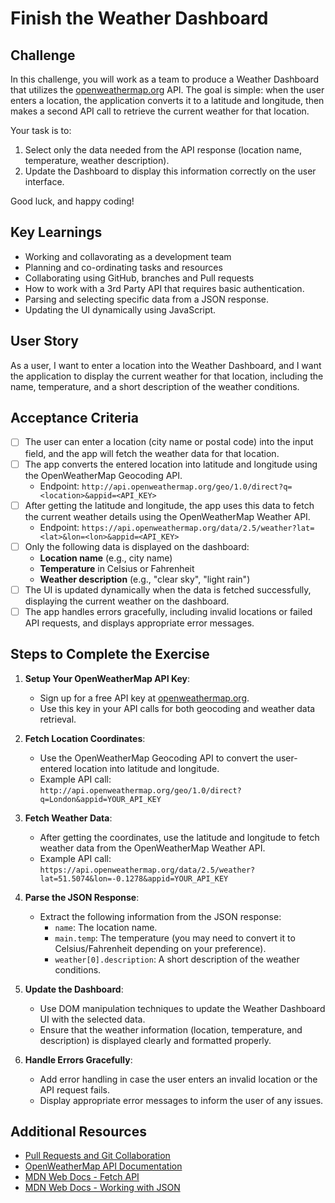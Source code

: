 # Finish the Weather Dashboard

## Challenge

In this challenge, you will work as a team to produce a Weather Dashboard that utilizes the [openweathermap.org](https://openweathermap.org/) API. The goal is simple: when the user enters a location, the application converts it to a latitude and longitude, then makes a second API call to retrieve the current weather for that location.

Your task is to:

1. Select only the data needed from the API response (location name, temperature, weather description).
2. Update the Dashboard to display this information correctly on the user interface.

Good luck, and happy coding!

## Key Learnings

- Working and collavorating as a development team
- Planning and co-ordinating tasks and resources
- Collaborating using GitHub, branches and Pull requests
- How to work with a 3rd Party API that requires basic authentication.
- Parsing and selecting specific data from a JSON response.
- Updating the UI dynamically using JavaScript.

## User Story

As a user, I want to enter a location into the Weather Dashboard, and I want the application to display the current weather for that location, including the name, temperature, and a short description of the weather conditions.

## Acceptance Criteria

- [ ] The user can enter a location (city name or postal code) into the input field, and the app will fetch the weather data for that location.
- [ ] The app converts the entered location into latitude and longitude using the OpenWeatherMap Geocoding API.
  - Endpoint: `http://api.openweathermap.org/geo/1.0/direct?q=<location>&appid=<API_KEY>`
- [ ] After getting the latitude and longitude, the app uses this data to fetch the current weather details using the OpenWeatherMap Weather API.
  - Endpoint: `https://api.openweathermap.org/data/2.5/weather?lat=<lat>&lon=<lon>&appid=<API_KEY>`
- [ ] Only the following data is displayed on the dashboard:
  - **Location name** (e.g., city name)
  - **Temperature** in Celsius or Fahrenheit
  - **Weather description** (e.g., "clear sky", "light rain")
- [ ] The UI is updated dynamically when the data is fetched successfully, displaying the current weather on the dashboard.
- [ ] The app handles errors gracefully, including invalid locations or failed API requests, and displays appropriate error messages.

## Steps to Complete the Exercise

1. **Setup Your OpenWeatherMap API Key**:

   - Sign up for a free API key at [openweathermap.org](https://openweathermap.org/).
   - Use this key in your API calls for both geocoding and weather data retrieval.

2. **Fetch Location Coordinates**:

   - Use the OpenWeatherMap Geocoding API to convert the user-entered location into latitude and longitude.
   - Example API call:  
     `http://api.openweathermap.org/geo/1.0/direct?q=London&appid=YOUR_API_KEY`

3. **Fetch Weather Data**:

   - After getting the coordinates, use the latitude and longitude to fetch weather data from the OpenWeatherMap Weather API.
   - Example API call:  
     `https://api.openweathermap.org/data/2.5/weather?lat=51.5074&lon=-0.1278&appid=YOUR_API_KEY`

4. **Parse the JSON Response**:

   - Extract the following information from the JSON response:
     - `name`: The location name.
     - `main.temp`: The temperature (you may need to convert it to Celsius/Fahrenheit depending on your preference).
     - `weather[0].description`: A short description of the weather conditions.

5. **Update the Dashboard**:

   - Use DOM manipulation techniques to update the Weather Dashboard UI with the selected data.
   - Ensure that the weather information (location, temperature, and description) is displayed clearly and formatted properly.

6. **Handle Errors Gracefully**:
   - Add error handling in case the user enters an invalid location or the API request fails.
   - Display appropriate error messages to inform the user of any issues.

## Additional Resources

- [Pull Requests and Git Collaboration](https://github.com/Step8Up-SBC/Jan-25/tree/main/week-2/W2-S3-FlexBox/10_Git-Collaboration)
- [OpenWeatherMap API Documentation](https://openweathermap.org/api)
- [MDN Web Docs - Fetch API](https://developer.mozilla.org/en-US/docs/Web/API/Fetch_API)
- [MDN Web Docs - Working with JSON](https://developer.mozilla.org/en-US/docs/Learn/JavaScript/Objects/JSON)
